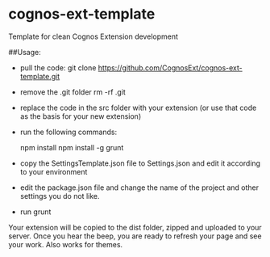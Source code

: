 # cognos-ext-template
Template for clean Cognos Extension development

##Usage:

- pull the code:
    git clone https://github.com/CognosExt/cognos-ext-template.git

- remove the .git folder
    rm -rf .git

- replace the code in the src folder with your extension (or use that code as the basis for your new extension)

- run the following commands:

    npm install
    npm install -g grunt

- copy the SettingsTemplate.json file to Settings.json and edit it according to your environment
- edit the package.json file and change the name of the project and other settings you do not like.
- run
    grunt


Your extension will be copied to the dist folder, zipped and uploaded to your server. Once you hear the beep, you are ready to refresh your page and see your work. Also works for themes.
